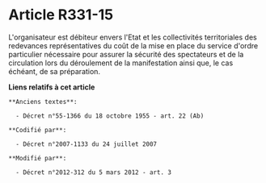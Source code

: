 # Article R331-15

L'organisateur  est débiteur envers l'Etat et les collectivités territoriales des  redevances représentatives du coût de la
mise en place du service  d'ordre particulier nécessaire pour assurer la sécurité des spectateurs  et de la circulation lors
du déroulement de la manifestation ainsi que,  le cas échéant, de sa préparation.

**Liens relatifs à cet article**

	**Anciens textes**:

	  - Décret n°55-1366 du 18 octobre 1955 - art. 22 (Ab)

	**Codifié par**:

	  - Décret n°2007-1133 du 24 juillet 2007

	**Modifié par**:

	  - Décret n°2012-312 du 5 mars 2012 - art. 3
